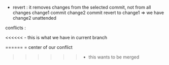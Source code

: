 * revert : it removes changes from the selected commit, not from all changes
change1 commit
change2 commit
revert to change1
=> we have change2 unattended

conflicts :

<<<<<< - this is what we have in current branch

====== = center of our conflict

>>>>>> - this wants to be merged

